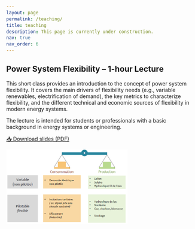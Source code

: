 ```yaml
---
layout: page
permalink: /teaching/
title: teaching
description: This page is currently under construction.
nav: true
nav_order: 6
---
```


## Power System Flexibility – 1-hour Lecture

<div class="row">
  <div class="col-md-8">
    <p>
      This short class provides an introduction to the concept of power system flexibility.
      It covers the main drivers of flexibility needs (e.g., variable renewables, electrification of demand), the key metrics to characterize flexibility, and the different technical and economic sources of flexibility in modern energy systems.
    </p>
    <p>
      The lecture is intended for students or professionals with a basic background in energy systems or engineering.
    </p>
    <p>
      <a href="https://nuage.gresille.org/index.php/s/kwC8GiJJn3FbmJG" class="btn btn-sm btn-outline-primary" target="_blank">
        📥 Download slides (PDF)
      </a>
    </p>
  </div>
  <div class="col-md-4 text-center">
    <img src="/assets/img/slides/cover_flexibility.png" alt="Slide cover" class="img-fluid rounded shadow-sm" style="max-height: 200px;">
  </div>
</div>